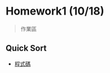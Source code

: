 # Homework1 (10/18)
> 作業區

## Quick Sort
* [程式碼](https://nbviewer.jupyter.org/github/blakeli119/blakeli1109/blob/master/homework/quicksort.ipynb)
